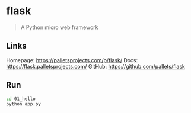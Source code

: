 # flask

> A Python micro web framework

## Links

Homepage: https://palletsprojects.com/p/flask/
Docs: https://flask.palletsprojects.com/
GitHub: https://github.com/pallets/flask

## Run

```sh
cd 01_hello
python app.py
```
